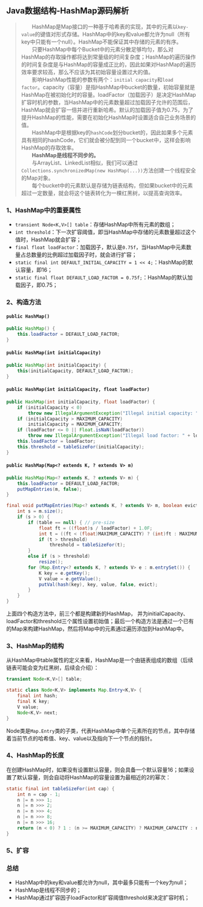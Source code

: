 ## Java数据结构-HashMap源码解析

> &emsp;&emsp;HashMap是Map接口的一种基于哈希表的实现，其中的元素以`key-value`的键值对形式存储。HashMap中的key和value都允许为null（所有key中只能有一个null）。HashMap不能保证其中存储的元素的有序。<br/>
> &emsp;&emsp;只要HashMap中每个Bucket中的元素分散足够均匀，那么对HashMap的存取操作都将达到常量级的时间复杂度；HashMap的遍历操作的时间复杂度是与HashMap的容量成正比的，因此如果对HashMap的遍历效率要求较高，那么不应该为其初始容量设置过大的值。<br/>
> &emsp;&emsp;影响HashMap性能的参数有两个：`initial capacity`和`load factor`。capacity（容量）是指HashMap中bucket的数量，初始容量就是HashMap在被初始化时的容量。loadFactor（加载因子）是决定HashMap扩容时机的参数，当HashMap中的元素数量超过加载因子允许的范围后，HashMap就会扩容一倍并进行重新哈希。默认的加载因子值为0.75，为了提升HashMap的性能，需要在初始化HashMap时设置适合自己业务场景的值。<br/>
> &emsp;&emsp;HashMap中是根据key的`hashCode`划分bucket的，因此如果多个元素具有相同的hashCode，它们就会被分配到同一个bucket中，这样会影响HashMap的存取效率。<br/>
> &emsp;&emsp;**HashMap是线程不同步的。**<br/>
> &emsp;&emsp;与ArrayList、LinkedList相似，我们可以通过`Collections.synchronizedMap(new HashMap(...))`方法创建一个线程安全的Map对象。<br/>
> &emsp;&emsp;每个bucket中的元素默认是存储为链表结构，但如果bucket中的元素超过一定数量，就会将这个链表转化为一棵红黑树，以提高查询效率。

### 1、HashMap中的重要属性
* `transient Node<K,V>[] table`：存储HashMap中所有元素的数组；
* `int threshold`：下一次扩容阈值，即当HashMap中存储的元素数量超过这个值时，HashMap就会扩容；
* `final float loadFactor`：加载因子，默认是`0.75f`，当HashMap中元素数量占总数量的比例超过加载因子时，就会进行扩容；
* `static final int DEFAULT_INITIAL_CAPACITY = 1 << 4;`：HashMap的默认容量，即16；
* `static final float DEFAULT_LOAD_FACTOR = 0.75f;`：HashMap的默认加载因子，即0.75；

### 2、构造方法
#### `public HashMap()`
```java
public HashMap() {
    this.loadFactor = DEFAULT_LOAD_FACTOR;
}
```

#### `public HashMap(int initialCapacity)`
```java
public HashMap(int initialCapacity) {
    this(initialCapacity, DEFAULT_LOAD_FACTOR);
}
```

#### `public HashMap(int initialCapacity, float loadFactor)`
```java
public HashMap(int initialCapacity, float loadFactor) {
    if (initialCapacity < 0)
        throw new IllegalArgumentException("Illegal initial capacity: " + initialCapacity);
    if (initialCapacity > MAXIMUM_CAPACITY)
        initialCapacity = MAXIMUM_CAPACITY;
    if (loadFactor <= 0 || Float.isNaN(loadFactor))
        throw new IllegalArgumentException("Illegal load factor: " + loadFactor);
    this.loadFactor = loadFactor;
    this.threshold = tableSizeFor(initialCapacity);
}
```

#### `public HashMap(Map<? extends K, ? extends V> m)`
```java
public HashMap(Map<? extends K, ? extends V> m) {
    this.loadFactor = DEFAULT_LOAD_FACTOR;
    putMapEntries(m, false);
}

final void putMapEntries(Map<? extends K, ? extends V> m, boolean evict) {
    int s = m.size();
    if (s > 0) {
        if (table == null) { // pre-size
            float ft = ((float)s / loadFactor) + 1.0F;
            int t = ((ft < (float)MAXIMUM_CAPACITY) ? (int)ft : MAXIMUM_CAPACITY);
            if (t > threshold)
                threshold = tableSizeFor(t);
        }
        else if (s > threshold)
            resize();
        for (Map.Entry<? extends K, ? extends V> e : m.entrySet()) {
            K key = e.getKey();
            V value = e.getValue();
            putVal(hash(key), key, value, false, evict);
        }
    }
}
```

上面四个构造方法中，前三个都是构建新的HashMap，
并为initialCapacity、loadFactor和threshold三个属性设置初始值；最后一个构造方法是通过一个已有的Map来构建HashMap，然后将Map中的元素通过遍历添加到HashMap中。

### 3、HashMap的结构
从HashMap中table属性的定义来看，HashMap是一个由链表组成的数组（后续链表可能会变为红黑树，后续会介绍）：
```java
transient Node<K,V>[] table;

static class Node<K,V> implements Map.Entry<K,V> {
    final int hash;
    final K key;
    V value;
    Node<K,V> next;
}
```
Node类是`Map.Entry`类的子类，代表HashMap中单个元素所在的节点，其中存储着当前节点的哈希值、key、value以及指向下一个节点的指针。

### 4、HashMap的长度
在创建HashMap时，如果没有设置默认容量，则会具备一个默认容量16；如果设置了默认容量，则会自动将HashMap的容量设置为最相近的2的幂次：
```java
static final int tableSizeFor(int cap) {
    int n = cap - 1;
    n |= n >>> 1;
    n |= n >>> 2;
    n |= n >>> 4;
    n |= n >>> 8;
    n |= n >>> 16;
    return (n < 0) ? 1 : (n >= MAXIMUM_CAPACITY) ? MAXIMUM_CAPACITY : n + 1;
}
```

### 5、扩容

### **总结**
* HashMap中的key和value都允许为null，其中最多只能有一个key为null；
* HashMap是线程不同步的；
* HashMap通过扩容因子loadFactor和扩容阈值threshold来决定扩容时机；

